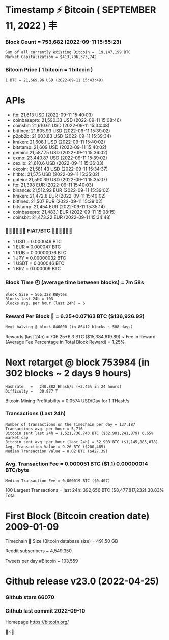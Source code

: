# Timestamp ⚡ ₿itcoin ( SEPTEMBER 11, 2022 ) 丰
### Block Count = 753,682 (2022-09-11 15:55:23)
    Sum of all currently existing Bitcoin =  19,147,199 BTC
    Market Capitalization = $413,706,373,742
### Bitcoin Price ( 1 bitcoin = 1 bitcoin )
	1 BTC = 21,669.96 USD (2022-09-11 15:43:49)
# APIs
- ftx: 21,613 USD (2022-09-11 15:40:03)
- coinbasepro: 21,590.33 USD (2022-09-11 15:08:46)
- coinsbit: 21,610.61 USD (2022-09-11 15:34:48)
- bitfinex: 21,605.93 USD (2022-09-11 15:39:02)
- p2pb2b: 21,603.83 USD (2022-09-11 15:39:34)
- kraken: 21,608.1 USD (2022-09-11 15:40:02)
- bitstamp: 21,609 USD (2022-09-11 15:40:02)
- gemini: 21,587.75 USD (2022-09-11 15:36:02)
- exmo: 23,440.87 USD (2022-09-11 15:39:02)
- cex.io: 21,610.6 USD (2022-09-11 15:36:03)
- okcoin: 21,581.43 USD (2022-09-11 15:34:37)
- hitbtc: 21,575 USD (2022-09-11 15:35:02)
- gateio: 21,590.39 USD (2022-09-11 15:35:07)
- ftx: 21,398 EUR (2022-09-11 15:40:03)
- binance: 21,512.92 EUR (2022-09-11 15:39:02)
- kraken: 21,472.8 EUR (2022-09-11 15:40:02)
- bitfinex: 21,507 EUR (2022-09-11 15:39:02)
- bitstamp: 21,454 EUR (2022-09-11 15:35:14)
- coinbasepro: 21,483.1 EUR (2022-09-11 15:08:15)
- coinsbit: 21,473.22 EUR (2022-09-11 15:34:48)
### 💱💶💵💷💴💱 FIAT/BTC 💱💶💵💷💴💱
- 1 USD = 0.000046 BTC
- 1 EUR = 0.000047 BTC
- 1 RUB = 0.00000076 BTC
- 1 JPY = 0.00000032 BTC
- 1 USDT = 0.000046 BTC
- 1 BRZ = 0.000009 BTC
### Block Time 🕘 (average time between blocks)	= 7m 58s
    Block Size = 566.328 KBytes
    Blocks last 24h = 103
    Blocks avg. per hour (last 24h) = 6
### Reward Per Block 💎 =  6.25+0.07163 BTC ($136,926.92) 
    Next halving @ block 840000 (in 86412 blocks ~ 588 days)
Rewards (last 24h) =  706.25+6.3 BTC ($15,384,619.89) ~ Fee in Reward (Average Fee Percentage in Total Block Reward) = 1.25%
# Next retarget @ block 753984 (in 302 blocks ~ 2 days 9 hours)
    Hashrate   =   240.882 Ehash/s (+2.45% in 24 hours)
    Difficulty =   30.977 T 
Bitcoin Mining Profitability = 0.0574 USD/Day for 1 THash/s
### Transactions (Last 24h)
    Number of transactions on the Timechain per day = 137,187
    Transactions avg. per hour = 5,716
    Bitcoin sent last 24h = 1,521,736.743 BTC ($32,901,241,879) 6.65% market cap
    Bitcoin sent avg. per hour (last 24h) = 52,903 BTC ($1,145,885,078)
    Avg. Transaction Value = 9.26 BTC ($200,465)
    Median Transaction Value = 0.02 BTC ($427.39)
### Avg. Transaction Fee = 0.000051 BTC ($1.1) 0.00000014 BTC/byte
    Median Transaction Fee = 0.000019 BTC ($0.407)
100 Largest Transactions =  last 24h: 392,656 BTC   ($8,477,817,232)   30.83% Total
# First Block (Bitcoin creation date)	2009-01-09

Timechain 🪩 Size (Bitcoin database size) = 491.50 GB

Reddit subscribers	~ 4,549,350

Tweets per day #Bitcoin	~ 103,559
# Github release	v23.0 (2022-04-25)
### Github stars	66070
### Github last commit	2022-09-10

Homepage	https://bitcoin.org/

💙⚡️💜
